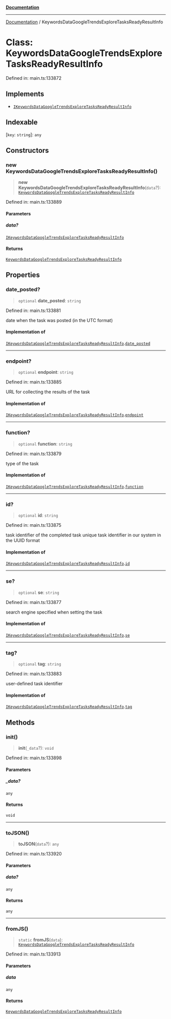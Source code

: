 [**Documentation**](../README.md)

***

[Documentation](../README.md) / KeywordsDataGoogleTrendsExploreTasksReadyResultInfo

# Class: KeywordsDataGoogleTrendsExploreTasksReadyResultInfo

Defined in: main.ts:133872

## Implements

- [`IKeywordsDataGoogleTrendsExploreTasksReadyResultInfo`](../interfaces/IKeywordsDataGoogleTrendsExploreTasksReadyResultInfo.md)

## Indexable

\[`key`: `string`\]: `any`

## Constructors

### new KeywordsDataGoogleTrendsExploreTasksReadyResultInfo()

> **new KeywordsDataGoogleTrendsExploreTasksReadyResultInfo**(`data`?): [`KeywordsDataGoogleTrendsExploreTasksReadyResultInfo`](KeywordsDataGoogleTrendsExploreTasksReadyResultInfo.md)

Defined in: main.ts:133889

#### Parameters

##### data?

[`IKeywordsDataGoogleTrendsExploreTasksReadyResultInfo`](../interfaces/IKeywordsDataGoogleTrendsExploreTasksReadyResultInfo.md)

#### Returns

[`KeywordsDataGoogleTrendsExploreTasksReadyResultInfo`](KeywordsDataGoogleTrendsExploreTasksReadyResultInfo.md)

## Properties

### date\_posted?

> `optional` **date\_posted**: `string`

Defined in: main.ts:133881

date when the task was posted (in the UTC format)

#### Implementation of

[`IKeywordsDataGoogleTrendsExploreTasksReadyResultInfo`](../interfaces/IKeywordsDataGoogleTrendsExploreTasksReadyResultInfo.md).[`date_posted`](../interfaces/IKeywordsDataGoogleTrendsExploreTasksReadyResultInfo.md#date_posted)

***

### endpoint?

> `optional` **endpoint**: `string`

Defined in: main.ts:133885

URL for collecting the results of the task

#### Implementation of

[`IKeywordsDataGoogleTrendsExploreTasksReadyResultInfo`](../interfaces/IKeywordsDataGoogleTrendsExploreTasksReadyResultInfo.md).[`endpoint`](../interfaces/IKeywordsDataGoogleTrendsExploreTasksReadyResultInfo.md#endpoint)

***

### function?

> `optional` **function**: `string`

Defined in: main.ts:133879

type of the task

#### Implementation of

[`IKeywordsDataGoogleTrendsExploreTasksReadyResultInfo`](../interfaces/IKeywordsDataGoogleTrendsExploreTasksReadyResultInfo.md).[`function`](../interfaces/IKeywordsDataGoogleTrendsExploreTasksReadyResultInfo.md#function)

***

### id?

> `optional` **id**: `string`

Defined in: main.ts:133875

task identifier of the completed task
unique task identifier in our system in the UUID format

#### Implementation of

[`IKeywordsDataGoogleTrendsExploreTasksReadyResultInfo`](../interfaces/IKeywordsDataGoogleTrendsExploreTasksReadyResultInfo.md).[`id`](../interfaces/IKeywordsDataGoogleTrendsExploreTasksReadyResultInfo.md#id)

***

### se?

> `optional` **se**: `string`

Defined in: main.ts:133877

search engine specified when setting the task

#### Implementation of

[`IKeywordsDataGoogleTrendsExploreTasksReadyResultInfo`](../interfaces/IKeywordsDataGoogleTrendsExploreTasksReadyResultInfo.md).[`se`](../interfaces/IKeywordsDataGoogleTrendsExploreTasksReadyResultInfo.md#se)

***

### tag?

> `optional` **tag**: `string`

Defined in: main.ts:133883

user-defined task identifier

#### Implementation of

[`IKeywordsDataGoogleTrendsExploreTasksReadyResultInfo`](../interfaces/IKeywordsDataGoogleTrendsExploreTasksReadyResultInfo.md).[`tag`](../interfaces/IKeywordsDataGoogleTrendsExploreTasksReadyResultInfo.md#tag)

## Methods

### init()

> **init**(`_data`?): `void`

Defined in: main.ts:133898

#### Parameters

##### \_data?

`any`

#### Returns

`void`

***

### toJSON()

> **toJSON**(`data`?): `any`

Defined in: main.ts:133920

#### Parameters

##### data?

`any`

#### Returns

`any`

***

### fromJS()

> `static` **fromJS**(`data`): [`KeywordsDataGoogleTrendsExploreTasksReadyResultInfo`](KeywordsDataGoogleTrendsExploreTasksReadyResultInfo.md)

Defined in: main.ts:133913

#### Parameters

##### data

`any`

#### Returns

[`KeywordsDataGoogleTrendsExploreTasksReadyResultInfo`](KeywordsDataGoogleTrendsExploreTasksReadyResultInfo.md)
